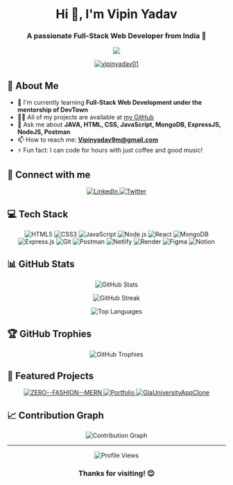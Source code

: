 <h1 align="center">Hi 👋, I'm Vipin Yadav</h1>
<h3 align="center">A passionate Full-Stack Web Developer from India 🚀</h3>

<p align="center">
  <img src="https://readme-typing-svg.herokuapp.com?lines=Full+Stack+Web+Developer;MERN+Stack+Specialist;Always+learning+new+things&center=true&width=380&height=45">
</p>

<p align="center">
  <a href="https://github.com/ryo-ma/github-profile-trophy">
    <img src="https://github-profile-trophy.vercel.app/?username=vipinyadav01" alt="vipinyadav01" />
  </a>
</p>

## 🚀 About Me

- 🌱 I'm currently learning **Full-Stack Web Development under the mentorship of DevTown**
- 👨‍💻 All of my projects are available at [my GitHub](https://github.com/vipinyadav01)
- 💬 Ask me about **JAVA, HTML, CSS, JavaScript, MongoDB, ExpressJS, NodeJS, Postman**
- 📫 How to reach me: **Vipinyadav9m@gmail.com**
- ⚡ Fun fact: I can code for hours with just coffee and good music!

## 🔗 Connect with me

<p align="center">
  <a href="https://linkedin.com/in/vipinyadav01" target="_blank">
    <img src="https://img.shields.io/badge/LinkedIn-0077B5?style=for-the-badge&logo=linkedin&logoColor=white" alt="LinkedIn"/>
  </a>
  <a href="https://twitter.com/vipinyadav9m" target="_blank">
    <img src="https://img.shields.io/badge/Twitter-1DA1F2?style=for-the-badge&logo=twitter&logoColor=white" alt="Twitter"/>
  </a>
</p>

## 💻 Tech Stack

<p align="center">
  <img src="https://img.shields.io/badge/HTML5-E34F26?style=for-the-badge&logo=html5&logoColor=white" alt="HTML5" />
  <img src="https://img.shields.io/badge/CSS3-1572B6?style=for-the-badge&logo=css3&logoColor=white" alt="CSS3" />
  <img src="https://img.shields.io/badge/JavaScript-F7DF1E?style=for-the-badge&logo=javascript&logoColor=black" alt="JavaScript" />
  <img src="https://img.shields.io/badge/Node.js-43853D?style=for-the-badge&logo=node.js&logoColor=white" alt="Node.js" />
  <img src="https://img.shields.io/badge/React-20232A?style=for-the-badge&logo=react&logoColor=61DAFB" alt="React" />
  <img src="https://img.shields.io/badge/MongoDB-4EA94B?style=for-the-badge&logo=mongodb&logoColor=white" alt="MongoDB" />
  <img src="https://img.shields.io/badge/Express.js-404D59?style=for-the-badge" alt="Express.js" />
  <img src="https://img.shields.io/badge/Git-F05032?style=for-the-badge&logo=git&logoColor=white" alt="Git" />
  <img src="https://img.shields.io/badge/Postman-FF6C37?style=for-the-badge&logo=Postman&logoColor=white" alt="Postman" />
  <img src="https://img.shields.io/badge/Netlify-00C7B7?style=for-the-badge&logo=netlify&logoColor=white" alt="Netlify" />
  <img src="https://img.shields.io/badge/Render-46E3B7?style=for-the-badge&logo=render&logoColor=white" alt="Render" />
  <img src="https://img.shields.io/badge/Figma-F24E1E?style=for-the-badge&logo=figma&logoColor=white" alt="Figma" />
  <img src="https://img.shields.io/badge/Notion-000000?style=for-the-badge&logo=notion&logoColor=white" alt="Notion" />
</p>

## 📊 GitHub Stats

<p align="center">
  <img src="https://github-readme-stats-sigma-five.vercel.app/api?username=vipinyadav01&theme=radical&hide_border=false&include_all_commits=true&count_private=true" alt="GitHub Stats" />
</p>
<p align="center">
  <img src="https://github-readme-streak-stats.herokuapp.com/?user=vipinyadav01&theme=radical&hide_border=false" alt="GitHub Streak" />
</p>
<p align="center">
  <img src="https://github-readme-stats-sigma-five.vercel.app/api/top-langs/?username=vipinyadav01&theme=radical&hide_border=false&include_all_commits=true&count_private=true&layout=compact" alt="Top Languages" />
</p>


## 🏆 GitHub Trophies

<p align="center">
  <img src="https://github-profile-trophy.vercel.app/?username=vipinyadav01&theme=radical&no-frame=false&no-bg=true&margin-w=4" alt="GitHub Trophies" />
</p>

## 🌟 Featured Projects

<div align="center">
  <a href="https://github.com/vipinyadav01/ZERO--FASHION--MERN">
    <img src="https://github-readme-stats.vercel.app/api/pin/?username=vipinyadav01&repo=ZERO--FASHION--MERN&theme=radical" alt="ZERO--FASHION--MERN" />
  </a>
  <a href="https://github.com/vipinyadav01/Portfolio">
    <img src="https://github-readme-stats.vercel.app/api/pin/?username=vipinyadav01&repo=Portfolio&theme=radical" alt="Portfolio" />
  </a>
  <a href="https://github.com/vipinyadav01/GlaUniversityAppClone">
    <img src="https://github-readme-stats.vercel.app/api/pin/?username=vipinyadav01&repo=GlaUniversityAppClone&theme=radical" alt="GlaUniversityAppClone" />
  </a>
</div>

## 📈 Contribution Graph

<p align="center">
  <img src="https://github-readme-activity-graph.vercel.app/graph?username=vipinyadav01&theme=react-dark" alt="Contribution Graph" />
</p>

---

<p align="center">
  <img src="https://komarev.com/ghpvc/?username=vipinyadav01&label=Profile%20views&color=0e75b6&style=flat" alt="Profile Views" />
</p>

<h3 align="center">Thanks for visiting! 😊</h3>
